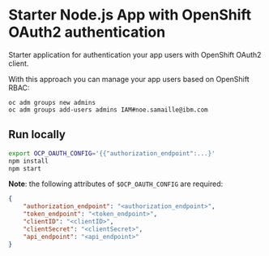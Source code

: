 # Starter Node.js App with OpenShift OAuth2 authentication

Starter application for authentication your app users with OpenShift OAuth2 client.

With this approach you can manage your app users based on OpenShift RBAC:

```
oc adm groups new admins
oc adm groups add-users admins IAM#noe.samaille@ibm.com
```

## Run locally

```sh
export OCP_OAUTH_CONFIG='{{"authorization_endpoint":...}'
npm install
npm start
```

**Note**: the following attributes of `$OCP_OAUTH_CONFIG` are required:
```json
{
    "authorization_endpoint": "<authorization_endpoint>",
    "token_endpoint": "<token_endpoint>",
    "clientID": "<clientID>",
    "clientSecret": "<clientSecret>",
    "api_endpoint": "<api_endpoint>"
} 
```